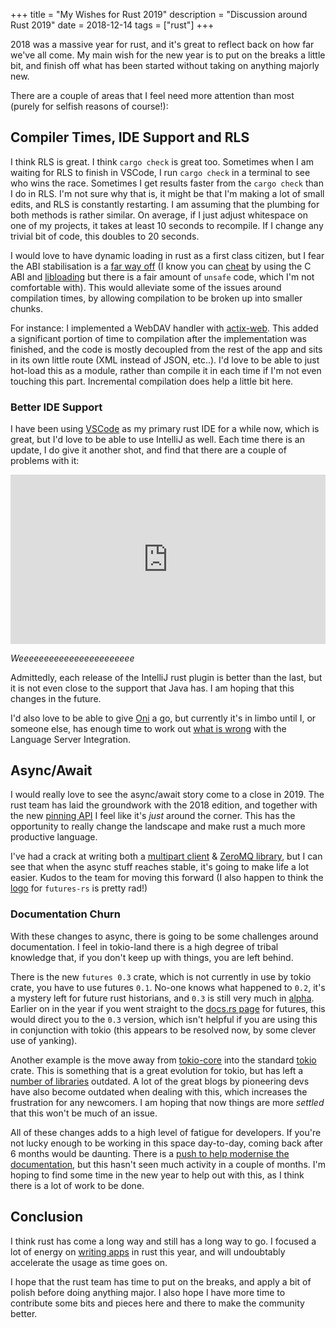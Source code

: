 +++
title = "My Wishes for Rust 2019"
description = "Discussion around Rust 2019"
date = 2018-12-14
tags = ["rust"]
+++

2018 was a massive year for rust, and it's great to reflect back on how far we've all come.  My main wish for the new year is to put on the breaks a little bit, and finish off what has been started without taking on anything majorly new.

There are a couple of areas that I feel need more attention than most (purely for selfish reasons of course!):

## Compiler Times, IDE Support and RLS

I think RLS is great.  I think `cargo check` is great too.  Sometimes when I am waiting for RLS to finish in VSCode, I run `cargo check` in a terminal to see who wins the race.  Sometimes I get results faster from the `cargo check` than I do in RLS.  I'm not sure why that is, it might be that I'm making a lot of small edits, and RLS is constantly restarting. I am assuming that the plumbing for both methods is rather similar.  On average, if I just adjust whitespace on one of my projects, it takes at least 10 seconds to recompile.  If I change any trivial bit of code, this doubles to 20 seconds.

I would love to have dynamic loading in rust as a first class citizen, but I fear the ABI stabilisation is a [far way off](https://github.com/rust-lang/rfcs/issues/600) (I know you can [cheat](https://michael-f-bryan.github.io/rust-ffi-guide/dynamic_loading.html) by using the C ABI and [libloading](https://github.com/nagisa/rust_libloading) but there is a fair amount of `unsafe` code, which I'm not comfortable with).  This would alleviate some of the issues around compilation times, by allowing compilation to be broken up into smaller chunks.

For instance: I implemented a WebDAV handler with [actix-web](https://github.com/actix/actix-web).  This added a significant portion of time to compilation after the implementation was finished, and the code is mostly decoupled from the rest of the app and sits in its own little route (XML instead of JSON, etc..).  I'd love to be able to just hot-load this as a module, rather than compile it in each time if I'm not even touching this part.  Incremental compilation does help a little bit here.

### Better IDE Support
I have been using [VSCode](https://code.visualstudio.com/) as my primary rust IDE for a while now, which is great, but I'd love to be able to use IntelliJ as well.  Each time there is an update, I do give it another shot, and find that there are a couple of problems with it:

<div style='position:relative; padding-bottom:53.68%'><iframe src='https://gfycat.com/ifr/SmallCarefulDiamondbackrattlesnake' frameborder='0' scrolling='no' width='100%' height='100%' style='position:absolute;top:0;left:0;' allowfullscreen></iframe></div>

*Weeeeeeeeeeeeeeeeeeeeeee*

Admittedly, each release of the IntelliJ rust plugin is better than the last, but it is not even close to the support that Java has.  I am hoping that this changes in the future.

I'd also love to be able to give [Oni](https://www.onivim.io/) a go, but currently it's in limbo until I, or someone else, has enough time to work out [what is wrong](https://github.com/onivim/oni/issues/1926) with the Language Server Integration.

## Async/Await

I would really love to see the async/await story come to a close in 2019.  The rust team has laid the groundwork with the 2018 edition, and together with the new [pinning API](https://boats.gitlab.io/blog/post/2018-04-06-async-await-final/) I feel like it's *just* around the corner.  This has the opportunity to really change the landscape and make rust a much more productive language.

I've had a crack at writing both a [multipart client](https://github.com/cetra3/mpart-async/) & [ZeroMQ library](https://github.com/cetra3/tmq), but I can see that when the async stuff reaches stable, it's going to make life a lot easier.   Kudos to the team for moving this forward (I also happen to think the [logo](http://rust-lang-nursery.github.io/futures-rs/assets/images/futures-rs-logo.svg) for `futures-rs` is pretty rad!)

### Documentation Churn

With these changes to async, there is going to be some challenges around documentation.  I feel in tokio-land there is a high degree of tribal knowledge that, if you don't keep up with things, you are left behind.

There is the new `futures 0.3` crate, which is not currently in use by tokio crate, you have to use futures `0.1`.  No-one knows what happened to `0.2`, it's a mystery left for future rust historians, and `0.3` is still very much in [alpha](http://rust-lang-nursery.github.io/futures-rs/blog/2018/09/02/futures-0.3.0-alpha.4.html). Earlier on in the year if you went straight to the [docs.rs page](https://docs.rs/futures/) for futures, this would direct you to the `0.3` version, which isn't helpful if you are using this in conjunction with tokio (this appears to be resolved now, by some clever use of yanking).

Another example is the move away from [tokio-core](https://github.com/tokio-rs/tokio-core) into the standard [tokio](https://github.com/tokio-rs/tokio) crate.  This is something that is a great evolution for tokio, but has left a [number of libraries](https://crates.io/crates/tokio-core/reverse_dependencies) outdated.  A lot of the great blogs by pioneering devs have also become outdated when dealing with this, which increases the frustration for any newcomers.  I am hoping that now things are more *settled* that this won't be much of an issue.

All of these changes adds to a high level of fatigue for developers.  If you're not lucky enough to be working in this space day-to-day, coming back after 6 months would be daunting.  There is a [push to help modernise the documentation](https://github.com/tokio-rs/doc-push), but this hasn't seen much activity in a couple of months.  I'm hoping to find some time in the new year to help out with this, as I think there is a lot of work to be done.

## Conclusion

I think rust has come a long way and still has a long way to go.  I focused a lot of energy on [writing apps](https://www.schoolbench.com.au/) in rust this year, and will undoubtably accelerate the usage as time goes on.

I hope that the rust team has time to put on the breaks, and apply a bit of polish before doing anything major.  I also hope I have more time to contribute some bits and pieces here and there to make the community better.